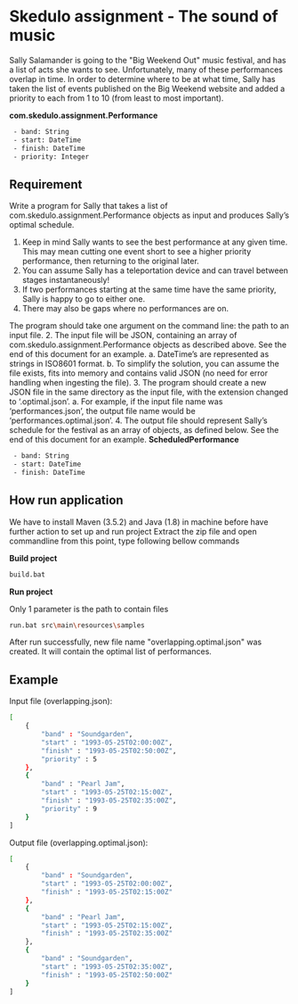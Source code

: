 # Skedulo assignment - The sound of music

Sally Salamander is going to the "Big Weekend Out" music festival, and has a list of acts she wants to see. 
Unfortunately, many of these performances overlap in time. In order to determine where to be at what time, Sally has taken the list of events published on the Big Weekend website and added a priority to each from 1 to 10 (from least to most important).

**com.skedulo.assignment.Performance**
```bash
 - band: String 
 - start: DateTime 
 - finish: DateTime 
 - priority: Integer
``` 

## Requirement
Write a program for Sally that takes a list of com.skedulo.assignment.Performance objects as input and produces Sally’s optimal schedule. 
1. Keep in mind Sally wants to see the best performance at any given time. This may mean cutting one event short to see a higher priority performance, then returning to the original later. 
2. You can assume Sally has a teleportation device and can travel between stages instantaneously! 
3. If two performances starting at the same time have the same priority, Sally is happy to go to either one. 
4. There may also be gaps where no performances are on. 

The program should take one argument on the command line: the path to an input file. 
2. The input file will be JSON, containing an array of com.skedulo.assignment.Performance objects as described above. See the end of this document for an example. 
a. DateTime’s are represented as strings in ISO8601 format. 
b. To simplify the solution, you can assume the file exists, fits into memory and contains valid JSON (no need for error handling when ingesting the file). 
3. The program should create a new JSON file in the same directory as the input file, with the extension changed to ‘.optimal.json’. 
a. For example, if the input file name was ‘performances.json’, the output file name would be ‘performances.optimal.json’. 
4. The output file should represent Sally’s schedule for the festival as an array of objects, as defined below. See the end of this document for an example.
**ScheduledPerformance** 
```bash
 - band: String 
 - start: DateTime 
 - finish: DateTime
``` 

## How run application
We have to install Maven (3.5.2) and Java (1.8) in machine before have further action to set up and run project
Extract the zip file and open commandline from this point, type following bellow commands

**Build project**
```bash
build.bat
```
**Run project**

Only 1 parameter is the path to contain files
```bash
run.bat src\main\resources\samples
```

After run successfully, new file name "overlapping.optimal.json" was created. It will contain the optimal list of performances. 

## Example
Input file (overlapping.json): 
```bash
[ 
    { 
        "band" : "Soundgarden", 
        "start" : "1993-05-25T02:00:00Z", 
        "finish" : "1993-05-25T02:50:00Z", 
        "priority" : 5 
    }, 
    { 
        "band" : "Pearl Jam", 
        "start" : "1993-05-25T02:15:00Z", 
        "finish" : "1993-05-25T02:35:00Z", 
        "priority" : 9 
    } 
] 
```
Output file (overlapping.optimal.json): 
```bash
[ 
    { 
        "band" : "Soundgarden", 
        "start" : "1993-05-25T02:00:00Z", 
        "finish" : "1993-05-25T02:15:00Z" 
    }, 
    { 
        "band" : "Pearl Jam", 
        "start" : "1993-05-25T02:15:00Z", 
        "finish" : "1993-05-25T02:35:00Z" 
    }, 
    { 
        "band" : "Soundgarden", 
        "start" : "1993-05-25T02:35:00Z", 
        "finish" : "1993-05-25T02:50:00Z" 
    } 
]
```